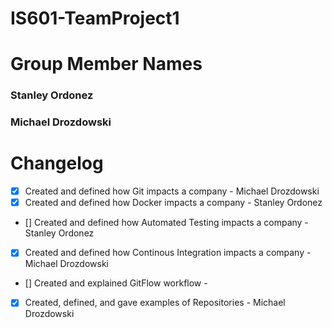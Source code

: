 # IS601-TeamProject1

# Group Member Names
### Stanley Ordonez
### Michael Drozdowski

# Changelog

- [x] Created and defined how Git impacts a company - Michael Drozdowski
- [x] Created and defined how Docker impacts a company - Stanley Ordonez
- [] Created and defined how Automated Testing impacts a company - Stanley Ordonez
- [x] Created and defined how Continous Integration impacts a company - Michael Drozdowski
- [] Created and explained GitFlow workflow -
- [x] Created, defined, and gave examples of Repositories - Michael Drozdowski
